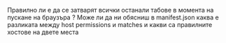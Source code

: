 Правилно ли е да се затварят всички останали табове в момента на пускане на браузъра ?
Може ли да ни обясниш в manifest.json каква е разликата между host permissions и matches и какви са правилните хостове на двете места 